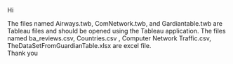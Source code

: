 Hi <br> 

The files named Airways.twb, ComNetwork.twb, and Gardiantable.twb are Tableau files and should be opened using the Tableau application.
The files named ba_reviews.csv, Countries.csv , Computer Network Traffic.csv, TheDataSetFromGuardianTable.xlsx are excel file.
<br>
Thank you
